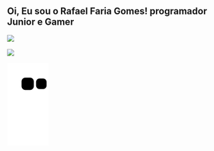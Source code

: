 ## Oi, Eu sou o Rafael Faria Gomes! programador Junior e Gamer
 
 <div> 
 
  <a href="https://www.instagram.com/rafaaa_gomesss/" target="_blank"><img src="https://img.shields.io/badge/-Instagram-%23E4405F?style=for-the-badge&logo=instagram&logoColor=white" target="_blank"></a>
  
  <a href="https://www.linkedin.com/in/rafael-faria-gomes-b69715209/" target="_blank"><img src="https://img.shields.io/badge/-LinkedIn-%230077B5?style=for-the-badge&logo=linkedin&logoColor=white" target="_blank"></a> 
 
</div>

  ![Snake animation](https://github.com/rafaballerini/rafaballerini/blob/output/github-contribution-grid-snake.svg)
 
